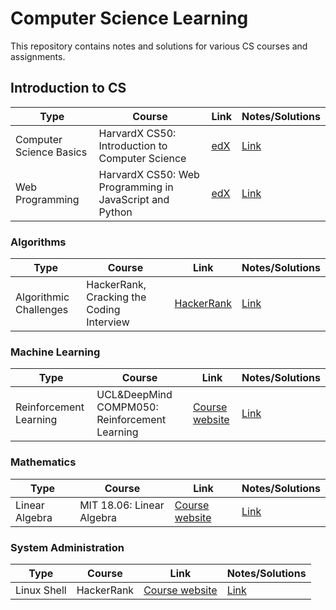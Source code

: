 # Computer Science Learning  
This repository contains notes and solutions for various CS courses and assignments.  
  
## Introduction to CS  
| Type | Course | Link | Notes/Solutions |
| -- | -- | -- |  -- |
| Computer Science Basics | HarvardX CS50: Introduction to Computer Science | [edX](https://www.edx.org/course/cs50s-introduction-computer-science-harvardx-cs50x) | [Link](https://github.com/bartkowiaktomasz/harvardx-cs50) |
| Web Programming | HarvardX CS50: Web Programming in JavaScript and Python | [edX](https://www.edx.org/course/cs50s-web-programming-with-python-and-javascript) | [Link](https://github.com/bartkowiaktomasz/harvardx-cs50-web-programming) |

### Algorithms
| Type | Course | Link | Notes/Solutions |
| -- | -- | -- |  -- |
| Algorithmic Challenges | HackerRank, Cracking the Coding Interview | [HackerRank](https://www.hackerrank.com/interview/interview-preparation-kit) | [Link](https://github.com/bartkowiaktomasz/algorithmic-challenges) |

### Machine Learning
| Type | Course | Link | Notes/Solutions |  
| -- | -- | -- |  -- |
| Reinforcement Learning | UCL&DeepMind COMPM050: Reinforcement Learning | [Course website](http://www0.cs.ucl.ac.uk/staff/d.silver/web/Teaching.html) | [Link](https://github.com/bartkowiaktomasz/cs-learning/tree/master/UCL%26DeepMind%20COMPM050:%20Reinforcement%20Learning)

### Mathematics
| Type | Course | Link | Notes/Solutions |  
| -- | -- | -- |  -- |
| Linear Algebra | MIT 18.06: Linear Algebra | [Course website](https://ocw.mit.edu/courses/mathematics/18-06-linear-algebra-spring-2010/video-lectures/) | [Link](https://github.com/bartkowiaktomasz/cs-learning/tree/master/MIT%2018.06%20-%20Linear%20Algebra)

### System Administration
| Type | Course | Link | Notes/Solutions |  
| -- | -- | -- |  -- |
| Linux Shell | HackerRank | [Course website](https://www.hackerrank.com/domains/shell) | [Link](https://github.com/bartkowiaktomasz/algorithmic-challenges/tree/master/HackerRank%20-%20Linux%20Shell)
